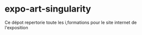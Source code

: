 # expo-art-singularity
Ce dépot repertorie toute les i,formations pour le site internet de l'exposition
